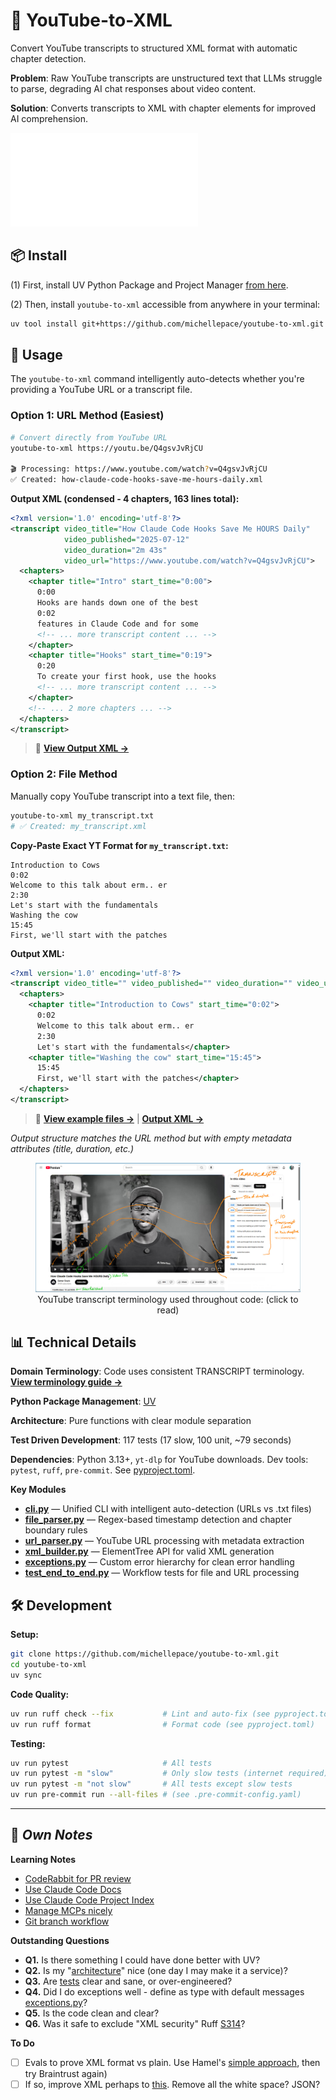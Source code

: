 # 🎥 YouTube-to-XML

Convert YouTube transcripts to structured XML format with automatic chapter detection.

**Problem**: Raw YouTube transcripts are unstructured text that LLMs struggle to parse, degrading AI chat responses about video content.

**Solution**: Converts transcripts to XML with chapter elements for improved AI comprehension.

![Description](docs/images/readme.cover.skinny.md)

## 📦 Install

(1) First, install UV Python Package and Project Manager [from here](https://docs.astral.sh/uv/getting-started/installation/).

(2) Then, install `youtube-to-xml` accessible from anywhere in your terminal:
```bash
uv tool install git+https://github.com/michellepace/youtube-to-xml.git
```

## 🚀 Usage

The `youtube-to-xml` command intelligently auto-detects whether you're providing a YouTube URL or a transcript file.

### Option 1: URL Method (Easiest)

```bash
# Convert directly from YouTube URL
youtube-to-xml https://youtu.be/Q4gsvJvRjCU

🎬 Processing: https://www.youtube.com/watch?v=Q4gsvJvRjCU
✅ Created: how-claude-code-hooks-save-me-hours-daily.xml
```

**Output XML (condensed - 4 chapters, 163 lines total):**
```xml
<?xml version='1.0' encoding='utf-8'?>
<transcript video_title="How Claude Code Hooks Save Me HOURS Daily"
            video_published="2025-07-12"
            video_duration="2m 43s"
            video_url="https://www.youtube.com/watch?v=Q4gsvJvRjCU">
  <chapters>
    <chapter title="Intro" start_time="0:00">
      0:00
      Hooks are hands down one of the best
      0:02
      features in Claude Code and for some
      <!-- ... more transcript content ... -->
    </chapter>
    <chapter title="Hooks" start_time="0:19">
      0:20
      To create your first hook, use the hooks
      <!-- ... more transcript content ... -->
    </chapter>
    <!-- ... 2 more chapters ... -->
  </chapters>
</transcript>
```

> 📁 **[View Output XML →](example_transcripts/how-claude-code-hooks-save-me-hours-daily.xml)**

### Option 2: File Method

Manually copy YouTube transcript into a text file, then:

```bash
youtube-to-xml my_transcript.txt
# ✅ Created: my_transcript.xml
```

**Copy-Paste Exact YT Format for `my_transcript.txt`:**
```text
Introduction to Cows
0:02
Welcome to this talk about erm.. er
2:30
Let's start with the fundamentals
Washing the cow
15:45
First, we'll start with the patches
```

**Output XML:**
```xml
<?xml version='1.0' encoding='utf-8'?>
<transcript video_title="" video_published="" video_duration="" video_url="">
  <chapters>
    <chapter title="Introduction to Cows" start_time="0:02">
      0:02
      Welcome to this talk about erm.. er
      2:30
      Let's start with the fundamentals</chapter>
    <chapter title="Washing the cow" start_time="15:45">
      15:45
      First, we'll start with the patches</chapter>
  </chapters>
</transcript>
```

> 📁 **[View example files →](example_transcripts/introduction-to-cows.txt)** | **[Output XML →](example_transcripts/introduction-to-cows.xml)**

*Output structure matches the URL method but with empty metadata attributes (title, duration, etc.)*

<figure align="center">
  <a href="docs/terminology.md">
    <img src="docs/images/terminology.youtube.jpg" alt="YouTube video interface showing the Transcript panel with timestamp and text displayed on single lines (e.g., '0:02 features in Claude Code and for some'). Orange annotations highlight chapter titles and transcript lines structure.">
  </a>
  <figcaption>YouTube transcript terminology used throughout code: (click to read)</figcaption>
</figure>

## 📊 Technical Details

**Domain Terminology**: Code uses consistent TRANSCRIPT terminology. **[View terminology guide →](docs/terminology.md)**

**Python Package Management**: [UV](https://docs.astral.sh/uv/concepts/projects/)

**Architecture**: Pure functions with clear module separation

**Test Driven Development**: 117 tests (17 slow, 100 unit, ~79 seconds)

**Dependencies**: Python 3.13+, `yt-dlp` for YouTube downloads. Dev tools: `pytest`, `ruff`, `pre-commit`. See [pyproject.toml](pyproject.toml).

**Key Modules**
- **[cli.py](src/youtube_to_xml/cli.py)** — Unified CLI with intelligent auto-detection (URLs vs .txt files)
- **[file_parser.py](src/youtube_to_xml/file_parser.py)** — Regex-based timestamp detection and chapter boundary rules
- **[url_parser.py](src/youtube_to_xml/url_parser.py)** — YouTube URL processing with metadata extraction
- **[xml_builder.py](src/youtube_to_xml/xml_builder.py)** — ElementTree API for valid XML generation
- **[exceptions.py](src/youtube_to_xml/exceptions.py)** — Custom error hierarchy for clean error handling
- **[test_end_to_end.py](tests/test_end_to_end.py)** — Workflow tests for file and URL processing

## 🛠️ Development

**Setup:**
```bash
git clone https://github.com/michellepace/youtube-to-xml.git
cd youtube-to-xml
uv sync
```

**Code Quality:**
```bash
uv run ruff check --fix           # Lint and auto-fix (see pyproject.toml)
uv run ruff format                # Format code (see pyproject.toml)
```

**Testing:**
```bash
uv run pytest                     # All tests
uv run pytest -m "slow"           # Only slow tests (internet required)
uv run pytest -m "not slow"       # All tests except slow tests
uv run pre-commit run --all-files # (see .pre-commit-config.yaml)
```

---

## 📕 *Own Notes*

**Learning Notes**
- [CodeRabbit for PR review](https://www.anthropic.com/customers/coderabbit)
- [Use Claude Code Docs](https://github.com/ericbuess/claude-code-docs)
- [Use Claude Code Project Index](https://github.com/ericbuess/claude-code-project-index)
- [Manage MCPs nicely](docs/knowledge/manage-mcps-nicely.md)
- [Git branch workflow](docs/knowledge/git-branch-flow.md)

**Outstanding Questions**
- **Q1.** Is there something I could have done better with UV?
- **Q2.** Is my "[architecture](/docs/SPEC.md#architecture--data-flow)" nice (one day I may make it a service)?
- **Q3.** Are [tests](/tests/) clear and sane, or over-engineered?
- **Q4.** Did I do exceptions well - define as type with default messages [exceptions.py](/src/youtube_to_xml/exceptions.py)?
- **Q5.** Is the code clean and clear?
- **Q6.** Was it safe to exclude "XML security" Ruff [S314](pyproject.toml)?

**To Do**
- [ ] Evals to prove XML format vs plain. Use Hamel's [simple approach](https://hamel.dev/blog/posts/evals-faq/#q-what-are-llm-evals), then try Braintrust again)
- [ ] If so, improve XML perhaps to [this](docs/knowledge/working-notes.md#better-format). Remove all the white space? JSON?